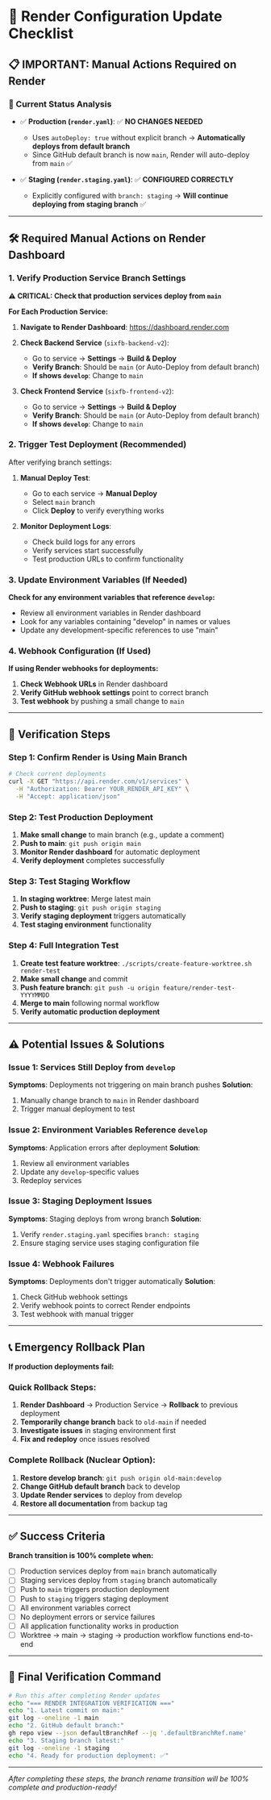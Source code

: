 # 🔧 Render Configuration Update Checklist

## 📋 **IMPORTANT: Manual Actions Required on Render**

### **🎯 Current Status Analysis**
- ✅ **Production (`render.yaml`)**: ✅ **NO CHANGES NEEDED**
  - Uses `autoDeploy: true` without explicit branch → **Automatically deploys from default branch**
  - Since GitHub default branch is now `main`, Render will auto-deploy from `main` ✅

- ✅ **Staging (`render.staging.yaml`)**: ✅ **CONFIGURED CORRECTLY** 
  - Explicitly configured with `branch: staging` → **Will continue deploying from staging branch** ✅

---

## 🛠️ **Required Manual Actions on Render Dashboard**

### **1. Verify Production Service Branch Settings**
**⚠️ CRITICAL: Check that production services deploy from `main`**

**For Each Production Service:**
1. **Navigate to Render Dashboard**: https://dashboard.render.com
2. **Check Backend Service** (`sixfb-backend-v2`):
   - Go to service → **Settings** → **Build & Deploy**
   - **Verify Branch**: Should be `main` (or Auto-Deploy from default branch)
   - **If shows `develop`**: Change to `main`

3. **Check Frontend Service** (`sixfb-frontend-v2`):
   - Go to service → **Settings** → **Build & Deploy**  
   - **Verify Branch**: Should be `main` (or Auto-Deploy from default branch)
   - **If shows `develop`**: Change to `main`

### **2. Trigger Test Deployment (Recommended)**
After verifying branch settings:
1. **Manual Deploy Test**:
   - Go to each service → **Manual Deploy**
   - Select `main` branch
   - Click **Deploy** to verify everything works

2. **Monitor Deployment Logs**:
   - Check build logs for any errors
   - Verify services start successfully
   - Test production URLs to confirm functionality

### **3. Update Environment Variables (If Needed)**
**Check for any environment variables that reference `develop`:**
- Review all environment variables in Render dashboard
- Look for any variables containing "develop" in names or values
- Update any development-specific references to use "main"

### **4. Webhook Configuration (If Used)**
**If using Render webhooks for deployments:**
1. **Check Webhook URLs** in Render dashboard
2. **Verify GitHub webhook settings** point to correct branch
3. **Test webhook** by pushing a small change to `main`

---

## 🧪 **Verification Steps**

### **Step 1: Confirm Render is Using Main Branch**
```bash
# Check current deployments
curl -X GET "https://api.render.com/v1/services" \
  -H "Authorization: Bearer YOUR_RENDER_API_KEY" \
  -H "Accept: application/json"
```

### **Step 2: Test Production Deployment**
1. **Make small change** to main branch (e.g., update a comment)
2. **Push to main**: `git push origin main`
3. **Monitor Render dashboard** for automatic deployment
4. **Verify deployment** completes successfully

### **Step 3: Test Staging Workflow**
1. **In staging worktree**: Merge latest main
2. **Push to staging**: `git push origin staging`  
3. **Verify staging deployment** triggers automatically
4. **Test staging environment** functionality

### **Step 4: Full Integration Test**
1. **Create test feature worktree**: `./scripts/create-feature-worktree.sh render-test`
2. **Make small change** and commit
3. **Push feature branch**: `git push -u origin feature/render-test-YYYYMMDD`
4. **Merge to main** following normal workflow
5. **Verify automatic production deployment**

---

## ⚠️ **Potential Issues & Solutions**

### **Issue 1: Services Still Deploy from `develop`**
**Symptoms**: Deployments not triggering on main branch pushes
**Solution**: 
1. Manually change branch to `main` in Render dashboard
2. Trigger manual deployment to test

### **Issue 2: Environment Variables Reference `develop`**
**Symptoms**: Application errors after deployment
**Solution**:
1. Review all environment variables
2. Update any `develop`-specific values
3. Redeploy services

### **Issue 3: Staging Deployment Issues**
**Symptoms**: Staging deploys from wrong branch
**Solution**:
1. Verify `render.staging.yaml` specifies `branch: staging`
2. Ensure staging service uses staging configuration file

### **Issue 4: Webhook Failures**
**Symptoms**: Deployments don't trigger automatically
**Solution**:
1. Check GitHub webhook settings
2. Verify webhook points to correct Render endpoints
3. Test webhook with manual trigger

---

## 📞 **Emergency Rollback Plan**

**If production deployments fail:**

### **Quick Rollback Steps**:
1. **Render Dashboard** → Production Service → **Rollback** to previous deployment
2. **Temporarily change branch** back to `old-main` if needed
3. **Investigate issues** in staging environment first
4. **Fix and redeploy** once issues resolved

### **Complete Rollback** (Nuclear Option):
1. **Restore develop branch**: `git push origin old-main:develop`
2. **Change GitHub default branch** back to develop
3. **Update Render services** to deploy from develop
4. **Restore all documentation** from backup tag

---

## ✅ **Success Criteria**

**Branch transition is 100% complete when:**
- [ ] Production services deploy from `main` branch automatically
- [ ] Staging services deploy from `staging` branch automatically  
- [ ] Push to `main` triggers production deployment
- [ ] Push to `staging` triggers staging deployment
- [ ] All environment variables correct
- [ ] No deployment errors or service failures
- [ ] All application functionality works in production
- [ ] Worktree → main → staging → production workflow functions end-to-end

---

## 🎯 **Final Verification Command**

```bash
# Run this after completing Render updates
echo "=== RENDER INTEGRATION VERIFICATION ==="
echo "1. Latest commit on main:"
git log --oneline -1 main
echo "2. GitHub default branch:"
gh repo view --json defaultBranchRef --jq '.defaultBranchRef.name'
echo "3. Staging branch latest:"
git log --oneline -1 staging
echo "4. Ready for production deployment: ✅"
```

---

*After completing these steps, the branch rename transition will be 100% complete and production-ready!*
